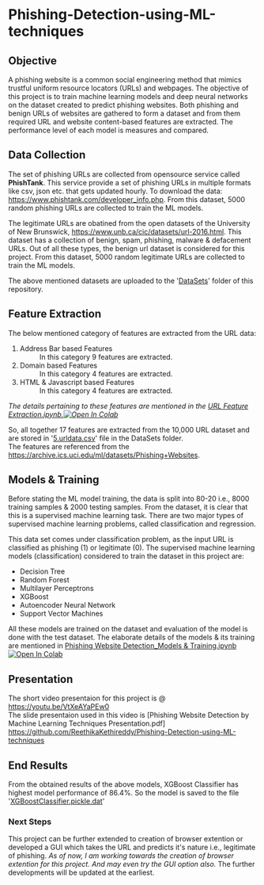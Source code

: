 # Phishing-Detection-using-ML-techniques

## Objective
A phishing website is a common social engineering method that mimics trustful uniform resource locators (URLs) and webpages. The objective of this project is to train machine learning models and deep neural networks on the dataset created to predict phishing websites. Both phishing and benign URLs of websites are gathered to form a dataset and from them required URL and website content-based features are extracted. The performance level of each model is measures and compared.

## Data Collection
The set of phishing URLs are collected from opensource service called **PhishTank**. This service provide a set of phishing URLs in multiple formats like csv, json etc. that gets updated hourly. To download the data: https://www.phishtank.com/developer_info.php. From this dataset, 5000 random phishing URLs are collected to train the ML models.

The legitimate URLs are obatined from the open datasets of the University of New Brunswick, https://www.unb.ca/cic/datasets/url-2016.html. This dataset has a collection of benign, spam, phishing, malware & defacement URLs. Out of all these types, the benign url dataset is considered for this project. From this dataset, 5000 random legitimate URLs are collected to train the ML models.

The above mentioned datasets are uploaded to the '[DataSets](https://github.com/Swetha-Mamidiga/Phishing-website-detection-using-ML/tree/main/DataSet)' folder of this repository.

## Feature Extraction
The below mentioned category of features are extracted from the URL data:

1.   Address Bar based Features <br>
          &nbsp;&nbsp;&nbsp;&nbsp;&nbsp;&nbsp;&nbsp;&nbsp;&nbsp;&nbsp;In this category 9 features are extracted.
2.   Domain based Features<br>
          &nbsp;&nbsp;&nbsp;&nbsp;&nbsp;&nbsp;&nbsp;&nbsp;&nbsp;&nbsp;In this category 4 features are extracted.
3.   HTML & Javascript based Features<br>
          &nbsp;&nbsp;&nbsp;&nbsp;&nbsp;&nbsp;&nbsp;&nbsp;&nbsp;&nbsp;In this category 4 features are extracted.

*The details pertaining to these features are mentioned in the [URL Feature Extraction.ipynb.](https://github.com/ReethikaKethireddy/Phishing-Detection-using-ML-techniques/blob/main/URL%20Feature%20Extraction.ipynb)[![Open In Colab](https://colab.research.google.com/assets/colab-badge.svg)](https://colab.research.google.com/github/ReethikaKethireddy/Phishing-Detection-using-ML-techniques/blob/main/URL%20Feature%20Extraction.ipynb)*

So, all together 17 features are extracted from the 10,000 URL dataset and are stored in '[5.urldata.csv](https://github.com/Swetha-Mamidiga/Phishing-website-detection-using-ML/blob/main/DataSet/5.urldata.csv)' file in the DataSets folder.<br>
The features are referenced from the https://archive.ics.uci.edu/ml/datasets/Phishing+Websites.

## Models & Training

Before stating the ML model training, the data is split into 80-20 i.e., 8000 training samples & 2000 testing samples. From the dataset, it is clear that this is a supervised machine learning task. There are two major types of supervised machine learning problems, called classification and regression.

This data set comes under classification problem, as the input URL is classified as phishing (1) or legitimate (0). The supervised machine learning models (classification) considered to train the dataset in this project are:

* Decision Tree
* Random Forest
* Multilayer Perceptrons
* XGBoost
* Autoencoder Neural Network
* Support Vector Machines

All these models are trained on the dataset and evaluation of the model is done with the test dataset. The elaborate details of the models & its training are mentioned in [Phishing Website Detection_Models & Training.ipynb](https://github.com/ReethikaKethireddy/Phishing-Detection-using-ML-techniques/blob/main/Phishing%20Website%20Detection_Models%20%26%20Training.ipynb)[![Open In Colab](https://colab.research.google.com/assets/colab-badge.svg)](https://colab.research.google.com/github/ReethikaKethireddy/Phishing-Detection-using-ML-techniques/blob/main/Phishing_Website_Detection_Models_%26_Training.ipynb)



## Presentation

The short video presentaion for this project is @ https://youtu.be/VtXeAYaPEw0 <br>
The slide presentaion used in this video is [Phishing Website Detection by Machine Learning Techniques Presentation.pdf]
https://github.com/ReethikaKethireddy/Phishing-Detection-using-ML-techniques


 
## End Results
From the obtained results of the above models, XGBoost Classifier has highest model performance of 86.4%. So the model is saved to the file '[XGBoostClassifier.pickle.dat](https://github.com/ReethikaKethireddy/Phishing-Detection-using-ML-techniques/blob/main/XGBoostClassifier.pickle.dat)'

### Next Steps

This project can be further extended to creation of browser extention or developed a GUI which takes the URL and predicts it's nature i.e., legitimate of phishing. *As of now, I am working towards the creation of browser extention for this project. And may even try the GUI option also.* The further developments will be updated at the earliest. 

